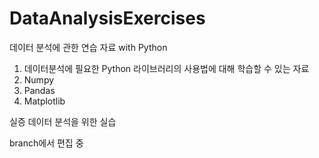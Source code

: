 # DataAnalysisExercises
데이터 분석에 관한 연습 자료 with Python

1. 데이터분석에 필요한 Python 라이브러리의 사용법에 대해 학습할 수 있는 자료
2. Numpy 
3. Pandas
4. Matplotlib

실증 데이터 분석을 위한 실습

branch에서 편집 중
